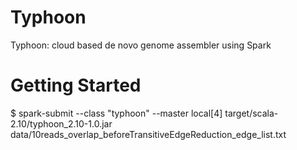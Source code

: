# Typhoon
Typhoon: cloud based de novo genome assembler using Spark

# Getting Started
$ spark-submit --class "typhoon" --master local[4] target/scala-2.10/typhoon_2.10-1.0.jar data/10reads_overlap_beforeTransitiveEdgeReduction_edge_list.txt
